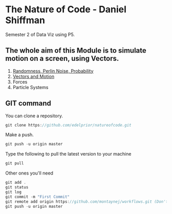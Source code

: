 # The Nature of Code - Daniel Shiffman

Semester 2 of Data Viz using P5.

## The whole aim of this Module is to simulate motion on a screen, using Vectors.

1. [Randomness, Perlin Noise, Probability](001DrunkMan/)
2. [Vectors and Motion](15_Vector_1_Direction/)
3. Forces
4. Particle Systems

## GIT command
You can clone a repository.
```javascript
git clone https://github.com/edelprior/natureofcode.git
```

Make a push.
```javascript
git push -u origin master
```
Type the following to pull the latest version to your machine
```javascript
git pull
```
Other ones you'll need
```javascript
git add .
git status
git log
git commit -m "First Commit"
git remote add origin https://github.com/montaynej/workflows.git (Don't need every time)
git push -u origin master
```
